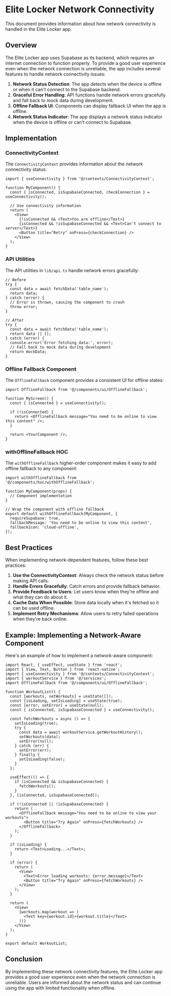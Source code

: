 # Elite Locker Network Connectivity

This document provides information about how network connectivity is handled in the Elite Locker app.

## Overview

The Elite Locker app uses Supabase as its backend, which requires an internet connection to function properly. To provide a good user experience even when the network connection is unreliable, the app includes several features to handle network connectivity issues:

1. **Network Status Detection**: The app detects when the device is offline or when it can't connect to the Supabase backend.
2. **Graceful Error Handling**: API functions handle network errors gracefully and fall back to mock data during development.
3. **Offline Fallback UI**: Components can display fallback UI when the app is offline.
4. **Network Status Indicator**: The app displays a network status indicator when the device is offline or can't connect to Supabase.

## Implementation

### ConnectivityContext

The `ConnectivityContext` provides information about the network connectivity status:

```tsx
import { useConnectivity } from '@/contexts/ConnectivityContext';

function MyComponent() {
  const { isConnected, isSupabaseConnected, checkConnection } = useConnectivity();
  
  // Use connectivity information
  return (
    <View>
      {!isConnected && <Text>You are offline</Text>}
      {isConnected && !isSupabaseConnected && <Text>Can't connect to server</Text>}
      <Button title="Retry" onPress={checkConnection} />
    </View>
  );
}
```

### API Utilities

The API utilities in `lib/api.ts` handle network errors gracefully:

```tsx
// Before
try {
  const data = await fetchData('table_name');
  return data;
} catch (error) {
  // Error is thrown, causing the component to crash
  throw error;
}

// After
try {
  const data = await fetchData('table_name');
  return data || [];
} catch (error) {
  console.error('Error fetching data:', error);
  // Fall back to mock data during development
  return mockData;
}
```

### Offline Fallback Component

The `OfflineFallback` component provides a consistent UI for offline states:

```tsx
import OfflineFallback from '@/components/ui/OfflineFallback';

function MyScreen() {
  const { isConnected } = useConnectivity();
  
  if (!isConnected) {
    return <OfflineFallback message="You need to be online to view this content" />;
  }
  
  return <YourComponent />;
}
```

### withOfflineFallback HOC

The `withOfflineFallback` higher-order component makes it easy to add offline fallback to any component:

```tsx
import withOfflineFallback from '@/components/hoc/withOfflineFallback';

function MyComponent(props) {
  // Component implementation
}

// Wrap the component with offline fallback
export default withOfflineFallback(MyComponent, {
  requireSupabase: true,
  fallbackMessage: 'You need to be online to view this content',
  fallbackIcon: 'cloud-offline',
});
```

## Best Practices

When implementing network-dependent features, follow these best practices:

1. **Use the ConnectivityContext**: Always check the network status before making API calls.
2. **Handle Errors Gracefully**: Catch errors and provide fallback behavior.
3. **Provide Feedback to Users**: Let users know when they're offline and what they can do about it.
4. **Cache Data When Possible**: Store data locally when it's fetched so it can be used offline.
5. **Implement Retry Mechanisms**: Allow users to retry failed operations when they're back online.

## Example: Implementing a Network-Aware Component

Here's an example of how to implement a network-aware component:

```tsx
import React, { useEffect, useState } from 'react';
import { View, Text, Button } from 'react-native';
import { useConnectivity } from '@/contexts/ConnectivityContext';
import { workoutService } from '@/services';
import OfflineFallback from '@/components/ui/OfflineFallback';

function WorkoutList() {
  const [workouts, setWorkouts] = useState([]);
  const [isLoading, setIsLoading] = useState(true);
  const [error, setError] = useState(null);
  const { isConnected, isSupabaseConnected } = useConnectivity();
  
  const fetchWorkouts = async () => {
    setIsLoading(true);
    try {
      const data = await workoutService.getWorkoutHistory();
      setWorkouts(data);
      setError(null);
    } catch (err) {
      setError(err);
    } finally {
      setIsLoading(false);
    }
  };
  
  useEffect(() => {
    if (isConnected && isSupabaseConnected) {
      fetchWorkouts();
    }
  }, [isConnected, isSupabaseConnected]);
  
  if (!isConnected || !isSupabaseConnected) {
    return (
      <OfflineFallback message="You need to be online to view your workouts">
        <Button title="Try Again" onPress={fetchWorkouts} />
      </OfflineFallback>
    );
  }
  
  if (isLoading) {
    return <Text>Loading...</Text>;
  }
  
  if (error) {
    return (
      <View>
        <Text>Error loading workouts: {error.message}</Text>
        <Button title="Try Again" onPress={fetchWorkouts} />
      </View>
    );
  }
  
  return (
    <View>
      {workouts.map(workout => (
        <Text key={workout.id}>{workout.title}</Text>
      ))}
    </View>
  );
}

export default WorkoutList;
```

## Conclusion

By implementing these network connectivity features, the Elite Locker app provides a good user experience even when the network connection is unreliable. Users are informed about the network status and can continue using the app with limited functionality when offline.
